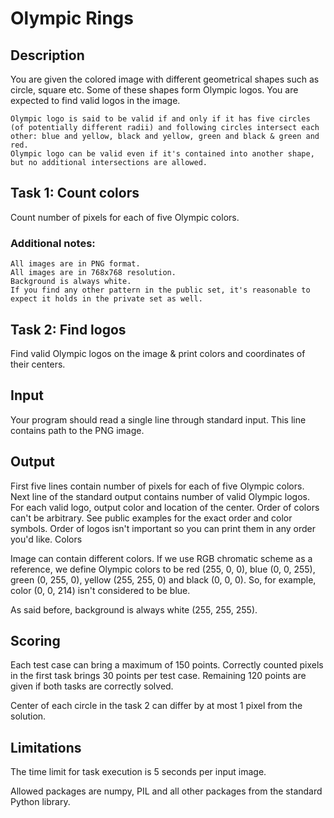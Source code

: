 
# Olympic Rings
## Description

You are given the colored image with different geometrical shapes such as circle, square etc. Some of these shapes form Olympic logos. You are expected to find valid logos in the image.

    Olympic logo is said to be valid if and only if it has five circles (of potentially different radii) and following circles intersect each other: blue and yellow, black and yellow, green and black & green and red.
    Olympic logo can be valid even if it's contained into another shape, but no additional intersections are allowed.

## Task 1: Count colors

Count number of pixels for each of five Olympic colors.

### Additional notes:

    All images are in PNG format.
    All images are in 768x768 resolution.
    Background is always white.
    If you find any other pattern in the public set, it's reasonable to expect it holds in the private set as well.

## Task 2: Find logos

Find valid Olympic logos on the image & print colors and coordinates of their centers.
## Input

Your program should read a single line through standard input. This line contains path to the PNG image.
## Output

First five lines contain number of pixels for each of five Olympic colors. Next line of the standard output contains number of valid Olympic logos. For each valid logo, output color and location of the center. Order of colors can't be arbitrary. See public examples for the exact order and color symbols. Order of logos isn't important so you can print them in any order you'd like.
Colors

Image can contain different colors. If we use RGB chromatic scheme as a reference, we define Olympic colors to be red (255, 0, 0), blue (0, 0, 255), green (0, 255, 0), yellow (255, 255, 0) and black (0, 0, 0). So, for example, color (0, 0, 214) isn't considered to be blue.

As said before, background is always white (255, 255, 255).
## Scoring

Each test case can bring a maximum of 150 points. Correctly counted pixels in the first task brings 30 points per test case. Remaining 120 points are given if both tasks are correctly solved.

Center of each circle in the task 2 can differ by at most 1 pixel from the solution.
## Limitations

The time limit for task execution is 5 seconds per input image.

Allowed packages are numpy, PIL and all other packages from the standard Python library.
